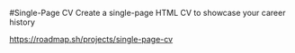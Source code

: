 #Single-Page CV
Create a single-page HTML CV to showcase your career history

https://roadmap.sh/projects/single-page-cv
